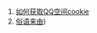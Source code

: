 1. [如何获取QQ空间cookie](http://xjr7670.github.io/articles/how-to-get-qzone-cookie.html)
2. [俗语来由](http://xjr7670.github.io/articles/common-saying.html))